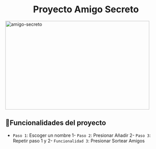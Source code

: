 <h1 align="center"> Proyecto Amigo Secreto </h1> <img width="450" height="277" alt="amigo-secreto" src="https://github.com/user-attachments/assets/4ebc1a1b-d9c9-4836-942b-4f7af70c769d" />

## :hammer:Funcionalidades del proyecto
- `Paso 1`: Escoger un nombre 1- `Paso 2`: Presionar Añadir 2- `Paso 3`: Repetir paso 1 y 2- `Funcionalidad 3`: Presionar Sortear Amigos
